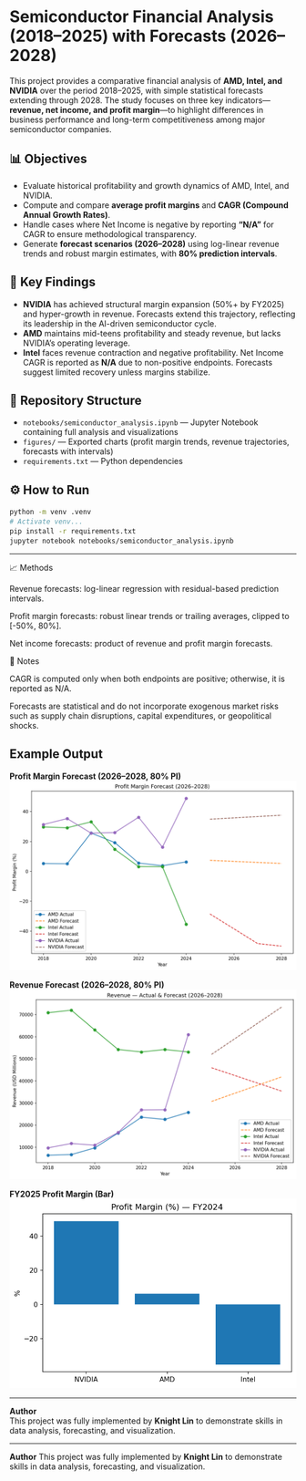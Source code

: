 # Semiconductor Financial Analysis (2018–2025) with Forecasts (2026–2028)

This project provides a comparative financial analysis of **AMD, Intel, and NVIDIA** over the period 2018–2025, with simple statistical forecasts extending through 2028. The study focuses on three key indicators—**revenue, net income, and profit margin**—to highlight differences in business performance and long-term competitiveness among major semiconductor companies.

## 📊 Objectives
- Evaluate historical profitability and growth dynamics of AMD, Intel, and NVIDIA.  
- Compute and compare **average profit margins** and **CAGR (Compound Annual Growth Rates)**.  
- Handle cases where Net Income is negative by reporting **“N/A”** for CAGR to ensure methodological transparency.  
- Generate **forecast scenarios (2026–2028)** using log-linear revenue trends and robust margin estimates, with **80% prediction intervals**.  

## 🔑 Key Findings
- **NVIDIA** has achieved structural margin expansion (50%+ by FY2025) and hyper-growth in revenue. Forecasts extend this trajectory, reflecting its leadership in the AI-driven semiconductor cycle.  
- **AMD** maintains mid-teens profitability and steady revenue, but lacks NVIDIA’s operating leverage.  
- **Intel** faces revenue contraction and negative profitability. Net Income CAGR is reported as **N/A** due to non-positive endpoints. Forecasts suggest limited recovery unless margins stabilize.  

## 📂 Repository Structure
- `notebooks/semiconductor_analysis.ipynb` — Jupyter Notebook containing full analysis and visualizations  
- `figures/` — Exported charts (profit margin trends, revenue trajectories, forecasts with intervals)  
- `requirements.txt` — Python dependencies  

## ⚙️ How to Run
```bash
python -m venv .venv
# Activate venv...
pip install -r requirements.txt
jupyter notebook notebooks/semiconductor_analysis.ipynb
```

---
📈 Methods

Revenue forecasts: log-linear regression with residual-based prediction intervals.

Profit margin forecasts: robust linear trends or trailing averages, clipped to [-50%, 80%].

Net income forecasts: product of revenue and profit margin forecasts.

📝 Notes

CAGR is computed only when both endpoints are positive; otherwise, it is reported as N/A.

Forecasts are statistical and do not incorporate exogenous market risks such as supply chain disruptions, capital expenditures, or geopolitical shocks.

## Example Output

**Profit Margin Forecast (2026–2028, 80% PI)**
![Profit Margin Forecast](figures/pm_forecast.png)

**Revenue Forecast (2026–2028, 80% PI)**
![Revenue Forecast](figures/revenue_forecast.png)

**FY2025 Profit Margin (Bar)**
![FY2025 Profit Margin](figures/pm_fy2025_bar.png)

---

**Author**  
This project was fully implemented by **Knight Lin** to demonstrate skills in data analysis, forecasting, and visualization.

---

**Author**
This project was fully implemented by **Knight Lin** to demonstrate skills in data analysis, forecasting, and visualization.

